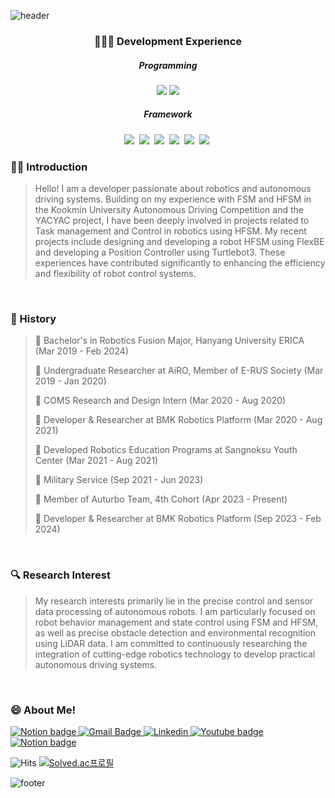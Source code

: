 ![header](https://capsule-render.vercel.app/api?type=waving&color=gradient&height=180&section=header&text=🤖%20WooSung%20Yoon%20🐢&fontSize=40)




<h3 align="center">🧑🏻‍💻 Development Experience</h3>

<h5 align="center">Programming</h5>
<p align="center">
  <img src="https://img.shields.io/badge/C++-00599C?style=for-the-badge&logo=C%2B%2B&logoColor=white"/>
  <img src="https://img.shields.io/badge/Python-3766AB?style=for-the-badge&logo=Python&logoColor=white"/>
</p>
<h5 align="center">Framework</h5>
<p align="center">
  <img src="https://img.shields.io/badge/ROS-123456?style=for-the-badge&logo=ROS&logoColor=white"/></a>&nbsp
  <img src="https://img.shields.io/badge/ROS2-125656?style=for-the-badge&logo=ROS&logoColor=white"/></a>&nbsp
  <img src="https://img.shields.io/badge/FlexBE-FCBFBD?style=for-the-badge&logo=FlexBE&logoColor=white"/></a>&nbsp
  <img src="https://img.shields.io/badge/BehaviorTree-68A51C?style=for-the-badge&logo=BehaviorTree&logoColor=white"/></a>&nbsp
  <img src="https://img.shields.io/badge/Arduiono-553322?style=for-the-badge&logo=arduino&logoColor=white"/></a>&nbsp 
  <img src="https://img.shields.io/badge/SolidWorks-005386?style=for-the-badge&logo=dassaultsystemes&logoColor=white"/></a>&nbsp
</p>

### 👨‍🔧 Introduction

> Hello! I am a developer passionate about robotics and autonomous driving systems. Building on my experience with FSM and HFSM in the Kookmin University Autonomous Driving Competition and the YACYAC project, I have been deeply involved in projects related to Task management and Control in robotics using HFSM. My recent projects include designing and developing a robot HFSM using FlexBE and developing a Position Controller using Turtlebot3. These experiences have contributed significantly to enhancing the efficiency and flexibility of robot control systems.

<br/>

### 🚩 History
> 🔹 Bachelor's in Robotics Fusion Major, Hanyang University ERICA (Mar 2019 - Feb 2024)
> 
> 🔹 Undergraduate Researcher at AiRO, Member of E-RUS Society (Mar 2019 - Jan 2020)
>
> 🔹 COMS Research and Design Intern (Mar 2020 - Aug 2020)
>
> 🔹 Developer & Researcher at BMK Robotics Platform (Mar 2020 - Aug 2021)
>
> 🔹 Developed Robotics Education Programs at Sangnoksu Youth Center (Mar 2021 - Aug 2021)
>
> 🔹 Military Service (Sep 2021 - Jun 2023)
>
> 🔹 Member of Auturbo Team, 4th Cohort (Apr 2023 - Present)
>
> 🔹 Developer & Researcher at BMK Robotics Platform (Sep 2023 - Feb 2024)

<br/>

### 🔍 Research Interest

> My research interests primarily lie in the precise control and sensor data processing of autonomous robots. I am particularly focused on robot behavior management and state control using FSM and HFSM, as well as precise obstacle detection and environmental recognition using LiDAR data. I am committed to continuously researching the integration of cutting-edge robotics technology to develop practical autonomous driving systems.

<br/>

### 😄 About Me! 

<a href="https://www.miricanvas.com/en/v/11xa6e7">
  <img src="https://img.shields.io/badge/Portfolio-333333?style=flat-square&logo=aboutdotme&logoColor=white" alt="Notion badge">
</a>
<a href="mailto:0380089@gmail.com">
  <img src="https://img.shields.io/badge/Gmail-d14836?style=flat-square&logo=Gmail&logoColor=white" alt="Gmail Badge">
</a>
<a href="https://www.linkedin.com/in/%EC%9A%B0%EC%84%B1-%EC%9C%A4-524b54207/?originalSubdomain=kr">
  <img src="https://img.shields.io/badge/-LinkedIn-0077b5?style=round-square&logo=linkedin&logoColor=white" alt="Linkedin">
</a>
<a href="https://www.youtube.com/@ggh-png1956">
  <img src="https://img.shields.io/badge/Youtube-ff0000?style=flat-square&logo=youtube&link=https://www.youtube.com/c/kyleschool" alt="Youtube badge">
</a>
<a href="https://ggh-png.notion.site/ggh-png/Woosung-Yun-16843801948c44568fd78c21841cd13c">
  <img src="https://img.shields.io/badge/Notion-000000?style=flat-square&logo=notion&logoColor=white" alt="Notion badge">
</a>

<p align="left">
  <img src="https://hits.seeyoufarm.com/api/count/incr/badge.svg?url=https%3A%2F%2Fgithub.com%2Fggh-png&count_bg=%2379C83D&title_bg=%23555555&icon=github.svg&icon_color=%23E7E7E7&title=hits&edge_flat=false" alt="Hits" />
  <a href="https://solved.ac/dntjd292">
    <img src="http://mazassumnida.wtf/api/mini/generate_badge?boj=dntjd292" alt="Solved.ac프로필" />
  </a>
</p>



![footer](https://capsule-render.vercel.app/api?type=waving&color=gradient&height=180&section=footer)
